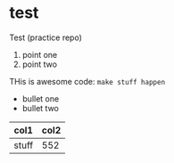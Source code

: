 # test
Test (practice repo)

1. point one
1. point two

THis is awesome code:
`make stuff happen`
* bullet one
* bullet two

|col1|col2|
----|----
|stuff|552|
